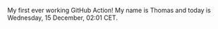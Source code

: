 My first ever working GitHub Action!
My name is Thomas and today is Wednesday, 15 December, 02:01 CET. 
